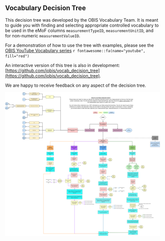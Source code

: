 ## Vocabulary Decision Tree

This decision tree was developed by the OBIS Vocabulary Team. It is meant to guide you with finding and selecting appropriate controlled vocabulary to be used in the eMoF columns `measurementTypeID`, `measurementUnitID`, and for non-numeric `measurementValueID`.

For a demonstration of how to use the tree with examples, please see the [OBIS YouTube Vocabulary series](https://www.youtube.com/playlist?list=PLlgUwSvpCFS4hADB7Slf44V1KJauEU6Ul) `r fontawesome::fa(name="youtube", fill="red")`

An interactive version of this tree is also in development: [https://github.com/iobis/vocab_decision_tree](https://github.com/iobis/vocab_decision_tree).

We are happy to receive feedback on any aspect of the decision tree.

![_OBIS decision tree to assist with finding and selecting appropriate controlled vocabulary used in the eMoF table.](images/vocab-decision-tree.png)

